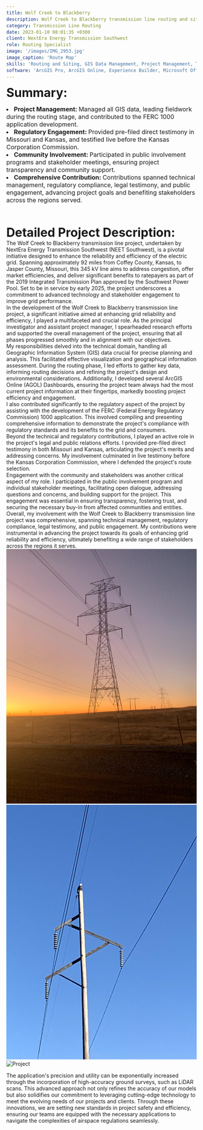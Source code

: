 ```yaml
---
title: Wolf Creek to Blackberry
description: Wolf Creek to Blackberry transmission line routing and siting study.
category: Transmission Line Routing
date: 2023-01-10 08:01:35 +0300
client: NextEra Energy Transmission Southwest
role: Routing Specialist
image: '/images/IMG_2953.jpg'
image_caption: 'Route Map'
skills: 'Routing and Siting, GIS Data Management, Project Management, Testimony'
software: 'ArcGIS Pro, ArcGIS Online, Experience Builder, Microsoft Office, ArcGIS Pro Modelbuilder'
---
```

<font size="6"><strong>Summary:</strong></font>
<li class="work-meta__item"><font size="3"><strong>Project Management: </strong>Managed all GIS data, leading fieldwork during the routing stage, and contributed to the FERC 1000 application development.</font></li>
<li class="work-meta__item"><font size="3"><strong>Regulatory Engagement: </strong>Provided pre-filed direct testimony in Missouri and Kansas, and testified live before the Kansas Corporation Commission.</font></li>
<li class="work-meta__item"><font size="3"><strong>Community Involvement: </strong>Participated in public involvement programs and stakeholder meetings, ensuring project transparency and community support.</font></li>
<li class="work-meta__item"><font size="3"><strong>Comprehensive Contribution: </strong>Contributions spanned technical management, regulatory compliance, legal testimony, and public engagement, advancing project goals and benefiting stakeholders across the regions served.</font></li>
<br>
<font size="6"><br><strong>Detailed Project Description:</strong></font><font size="1"><br></font>
The Wolf Creek to Blackberry transmission line project, undertaken by NextEra Energy Transmission Southwest (NEET Southwest), is a pivotal initiative designed to enhance the reliability and efficiency of the electric grid. Spanning approximately 92 miles from Coffey County, Kansas, to Jasper County, Missouri, this 345 kV line aims to address congestion, offer market efficiencies, and deliver significant benefits to ratepayers as part of the 2019 Integrated Transmission Plan approved by the Southwest Power Pool. Set to be in service by early 2025, the project underscores a commitment to advanced technology and stakeholder engagement to improve grid performance​.
<br>
In the development of the Wolf Creek to Blackberry transmission line project, a significant initiative aimed at enhancing grid reliability and efficiency, I played a multifaceted and crucial role. As the principal investigator and assistant project manager, I spearheaded research efforts and supported the overall management of the project, ensuring that all phases progressed smoothly and in alignment with our objectives.
<br>
My responsibilities delved into the technical domain, handling all Geographic Information System (GIS) data crucial for precise planning and analysis. This facilitated effective visualization and geographical information assessment. During the routing phase, I led efforts to gather key data, informing routing decisions and refining the project's design and environmental considerations. Additionally, I developed several ArcGIS Online (AGOL) Dashboards, ensuring the project team always had the most current project information at their fingertips, markedly boosting project efficiency and engagement.
<br>
I also contributed significantly to the regulatory aspect of the project by assisting with the development of the FERC (Federal Energy Regulatory Commission) 1000 application. This involved compiling and presenting comprehensive information to demonstrate the project's compliance with regulatory standards and its benefits to the grid and consumers.
<br>
Beyond the technical and regulatory contributions, I played an active role in the project's legal and public relations efforts. I provided pre-filed direct testimony in both Missouri and Kansas, articulating the project's merits and addressing concerns. My involvement culminated in live testimony before the Kansas Corporation Commission, where I defended the project's route selection.
<br>
Engagement with the community and stakeholders was another critical aspect of my role. I participated in the public involvement program and individual stakeholder meetings, facilitating open dialogue, addressing questions and concerns, and building support for the project. This engagement was essential in ensuring transparency, fostering trust, and securing the necessary buy-in from affected communities and entities.
<br>
Overall, my involvement with the Wolf Creek to Blackberry transmission line project was comprehensive, spanning technical management, regulatory compliance, legal testimony, and public engagement. My contributions were instrumental in advancing the project towards its goals of enhancing grid reliability and efficiency, ultimately benefiting a wide range of stakeholders across the regions it serves.

<div class="gallery-box">
  <div class="gallery">
    <img src="/images/IMG_2953.jpg" loading="lazy" alt="Project">
    <img src="/images/Bald_Eagle.jpeg" loading="lazy" alt="Project">
    <img src="/images/Image_3048.jpg" loading="lazy" alt="Project">
  </div>
  <em></em>
</div>

The application's precision and utility can be exponentially increased through the incorporation of high-accuracy ground surveys, such as LiDAR scans. This advanced approach not only refines the accuracy of our models but also solidifies our commitment to leveraging cutting-edge technology to meet the evolving needs of our projects and clients. Through these innovations, we are setting new standards in project safety and efficiency, ensuring our teams are equipped with the necessary applications to navigate the complexities of airspace regulations seamlessly.
